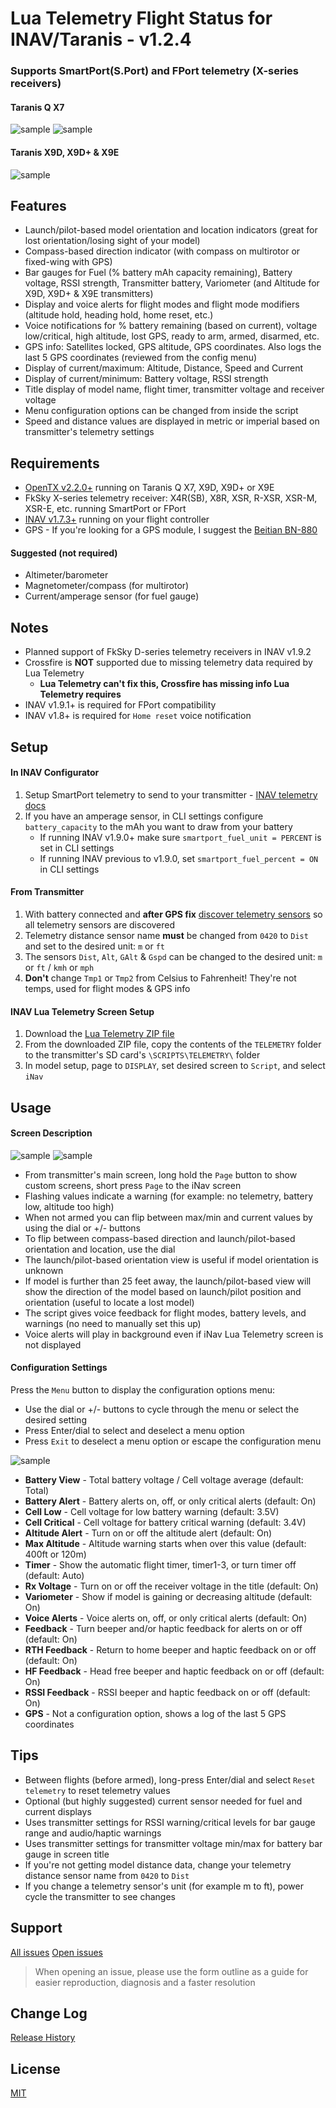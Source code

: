# Lua Telemetry Flight Status for INAV/Taranis - v1.2.4
### Supports SmartPort(S.Port) and FPort telemetry (X-series receivers)

#### Taranis Q X7
![sample](assets/iNavQX71.png "launch/pilot-based model orientation and location indicators")
![sample](assets/iNavQX72.png "Compass-based direction indicator")

#### Taranis X9D, X9D+ & X9E
![sample](assets/iNavX9D.png "View on Taranis X9D, X9D+ & X9E")

## Features

* Launch/pilot-based model orientation and location indicators (great for lost orientation/losing sight of your model)
* Compass-based direction indicator (with compass on multirotor or fixed-wing with GPS)
* Bar gauges for Fuel (% battery mAh capacity remaining), Battery voltage, RSSI strength, Transmitter battery, Variometer (and Altitude for X9D, X9D+ & X9E transmitters)
* Display and voice alerts for flight modes and flight mode modifiers (altitude hold, heading hold, home reset, etc.)
* Voice notifications for % battery remaining (based on current), voltage low/critical, high altitude, lost GPS, ready to arm, armed, disarmed, etc.
* GPS info: Satellites locked, GPS altitude, GPS coordinates. Also logs the last 5 GPS coordinates (reviewed from the config menu)
* Display of current/maximum: Altitude, Distance, Speed and Current
* Display of current/minimum: Battery voltage, RSSI strength
* Title display of model name, flight timer, transmitter voltage and receiver voltage
* Menu configuration options can be changed from inside the script
* Speed and distance values are displayed in metric or imperial based on transmitter's telemetry settings

## Requirements

* [OpenTX v2.2.0+](http://www.open-tx.org/) running on Taranis Q X7, X9D, X9D+ or X9E
* FkSky X-series telemetry receiver: X4R(SB), X8R, XSR, R-XSR, XSR-M, XSR-E, etc. running SmartPort or FPort
* [INAV v1.7.3+](https://github.com/iNavFlight/inav/releases) running on your flight controller
* GPS - If you're looking for a GPS module, I suggest the [Beitian BN-880](https://www.banggood.com/UBLOX-NEO-M8N-BN-880-Flight-Control-GPS-Module-Dual-Module-Compass-p-971082.html)

#### Suggested (not required)

* Altimeter/barometer
* Magnetometer/compass (for multirotor)
* Current/amperage sensor (for fuel gauge)

## Notes

* Planned support of FkSky D-series telemetry receivers in INAV v1.9.2
* Crossfire is **NOT** supported due to missing telemetry data required by Lua Telemetry
    * **Lua Telemetry can't fix this, Crossfire has missing info Lua Telemetry requires** 
* INAV v1.9.1+ is required for FPort compatibility
* INAV v1.8+ is required for `Home reset` voice notification

## Setup

#### In INAV Configurator

1. Setup SmartPort telemetry to send to your transmitter - [INAV telemetry docs](https://github.com/iNavFlight/inav/blob/master/docs/Telemetry.md#smartport-sport-telemetry)
1. If you have an amperage sensor, in CLI settings configure `battery_capacity` to the mAh you want to draw from your battery
    * If running INAV v1.9.0+ make sure `smartport_fuel_unit = PERCENT` is set in CLI settings
    * If running INAV previous to v1.9.0, set `smartport_fuel_percent = ON` in CLI settings

#### From Transmitter

1. With battery connected and **after GPS fix** [discover telemetry sensors](https://www.youtube.com/watch?v=n09q26Gh858) so all telemetry sensors are discovered
1. Telemetry distance sensor name **must** be changed from `0420` to `Dist` and set to the desired unit: `m` or `ft`
1. The sensors `Dist`, `Alt`, `GAlt` & `Gspd` can be changed to the desired unit: `m` or `ft` / `kmh` or `mph`
1. **Don't** change `Tmp1` or `Tmp2` from Celsius to Fahrenheit! They're not temps, used for flight modes & GPS info

#### INAV Lua Telemetry Screen Setup

1. Download the [Lua Telemetry ZIP file](https://github.com/iNavFlight/LuaTelemetry/archive/master.zip)
1. From the downloaded ZIP file, copy the contents of the `TELEMETRY` folder to the transmitter's SD card's `\SCRIPTS\TELEMETRY\` folder
1. In model setup, page to `DISPLAY`, set desired screen to `Script`, and select `iNav`

## Usage

#### Screen Description
![sample](assets/iNavKey.png "Screen description")
![sample](assets/iNavKeyX9D.png "Screen description for X9D")

* From transmitter's main screen, long hold the `Page` button to show custom screens, short press `Page` to the iNav screen
* Flashing values indicate a warning (for example: no telemetry, battery low, altitude too high)
* When not armed you can flip between max/min and current values by using the dial or +/- buttons
* To flip between compass-based direction and launch/pilot-based orientation and location, use the dial
* The launch/pilot-based orientation view is useful if model orientation is unknown
* If model is further than 25 feet away, the launch/pilot-based view will show the direction of the model based on launch/pilot position and orientation (useful to locate a lost model)
* The script gives voice feedback for flight modes, battery levels, and warnings (no need to manually set this up)
* Voice alerts will play in background even if iNav Lua Telemetry screen is not displayed

#### Configuration Settings
Press the `Menu` button to display the configuration options menu:

* Use the dial or +/- buttons to cycle through the menu or select the desired setting
* Press Enter/dial to select and deselect a menu option
* Press `Exit` to deselect a menu option or escape the configuration menu

![sample](assets/iNavConfig.png "Configuration menu")

* **Battery View** - Total battery voltage / Cell voltage average (default: Total)
* **Battery Alert** - Battery alerts on, off, or only critical alerts (default: On)
* **Cell Low** - Cell voltage for low battery warning (default: 3.5V)
* **Cell Critical** - Cell voltage for battery critical warning (default: 3.4V)
* **Altitude Alert** - Turn on or off the altitude alert (default: On)
* **Max Altitude** - Altitude warning starts when over this value (default: 400ft or 120m)
* **Timer** - Show the automatic flight timer, timer1-3, or turn timer off (default: Auto)
* **Rx Voltage** - Turn on or off the receiver voltage in the title (default: On)
* **Variometer** - Show if model is gaining or decreasing altitude (default: On)
* **Voice Alerts** - Voice alerts on, off, or only critical alerts (default: On)
* **Feedback** - Turn beeper and/or haptic feedback for alerts on or off (default: On)
* **RTH Feedback** - Return to home beeper and haptic feedback on or off (default: On)
* **HF Feedback** - Head free beeper and haptic feedback on or off (default: On)
* **RSSI Feedback** - RSSI beeper and haptic feedback on or off (default: On)
* **GPS** - Not a configuration option, shows a log of the last 5 GPS coordinates

## Tips

* Between flights (before armed), long-press Enter/dial and select `Reset telemetry` to reset telemetry values
* Optional (but highly suggested) current sensor needed for fuel and current displays
* Uses transmitter settings for RSSI warning/critical levels for bar gauge range and audio/haptic warnings
* Uses transmitter settings for transmitter voltage min/max for battery bar gauge in screen title
* If you're not getting model distance data, change your telemetry distance sensor name from `0420` to `Dist`
* If you change a telemetry sensor's unit (for example m to ft), power cycle the transmitter to see changes

## Support

[All issues](LuaTelemetry/issues?q=is%3Aissue)
[Open issues](LuaTelemetry/issues)

> When opening an issue, please use the form outline as a guide for easier reproduction, diagnosis and a faster resolution

## Change Log

[Release History](CHANGES.md)

## License

[MIT](LICENSE)
